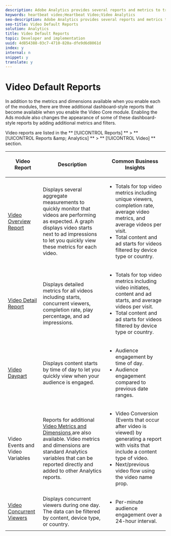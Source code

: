 ```yaml
---
description: Adobe Analytics provides several reports and metrics to track video performance on your website.
keywords: heartbeat video;Heartbeat Video;Video Analytics
seo-description: Adobe Analytics provides several reports and metrics to track video performance on your website.
seo-title: Video Default Reports
solution: Analytics
title: Video Default Reports
topic: Developer and implementation
uuid: 4d854388-03c7-4710-820a-dfe9d6d8061d
index: y
internal: n
snippet: y
translate: y
---
```


# Video Default Reports

In addition to the metrics and dimensions available when you enable each of the modules, there are three additional dashboard-style reports that become available when you enable the Video Core module. Enabling the Ads module also changes the appearance of some of these dashboard-style reports by adding additional metrics and filters. 

Video reports are listed in the ** [!UICONTROL  Reports] ** > ** [!UICONTROL  Reports &amp;amp; Analytics] ** > ** [!UICONTROL  Video] ** section. 

<table id="table_3B8DDC9D47034856BC4441BA8BB93208"> 
 <thead> 
  <tr> 
   <th colname="col1" class="entry"> <p>Video Report </p> </th> 
   <th colname="col2" class="entry"> <p>Description </p> </th> 
   <th colname="col3" class="entry"> <p>Common Business Insights </p> </th> 
  </tr> 
 </thead>
 <tbody> 
  <tr> 
   <td colname="col1"> <p> <a href="video_reports_overview.xml#concept_72BA491187634261A8BECD0561A2B1A4" type="concept" format="dita" scope="local"> Video Overview Report </a> </p> </td> 
   <td colname="col2"> <p>Displays several aggregate measurements to quickly monitor that videos are performing as expected. A graph displays video starts next to ad impressions to let you quickly view these metrics for each video. </p> </td> 
   <td colname="col3"> 
    <ul id="ul_1B90C2C1B57440BA8482DFDD84ADE078"> 
     <li id="li_1EEE0441DD3E4BAB9BF39DEB8BA7221F">Totals for top video metrics including unique viewers, completion rate, average video metrics, and average videos per visit. </li> 
     <li id="li_9F3095663AFD474CBDB3DEC119FA6FB0">Total content and ad starts for videos filtered by device type or country. </li> 
    </ul> </td> 
  </tr> 
  <tr> 
   <td colname="col1"> <p> <a href="video_reports_detail.xml#concept_EECB113D93F74ECCA4C440339C85B958" type="concept" format="dita" scope="local"> Video Detail Report </a> </p> </td> 
   <td colname="col2"> <p>Displays detailed metrics for all videos including starts, concurrent viewers, completion rate, play percentage, and ad impressions. </p> </td> 
   <td colname="col3"> 
    <ul id="ul_2890CE365EA749A483FC47E1960B3B8B"> 
     <li id="li_0298F815952D42F39F6055C041ED9B5A">Totals for top video metrics including video initiates, content and ad starts, and average videos per visit. </li> 
     <li id="li_D811B51C7D424E6AA6721E9C8281EF61">Total content and ad starts for videos filtered by device type or country. </li> 
    </ul> </td> 
  </tr> 
  <tr> 
   <td colname="col1"> <p> <a href="video_reports_daypart.xml#concept_3D503D88AD4D453792FDFDE6C36CD801" format="dita" scope="local"> Video Daypart </a> </p> </td> 
   <td colname="col2"> <p>Displays content starts by time of day to let you quickly view when your audience is engaged. </p> </td> 
   <td colname="col3"> 
    <ul id="ul_2F16537BD35D49AE893B8B6975731C39"> 
     <li id="li_E24BBE6D159B40A1B455AF0F88ABAA0B">Audience engagement by time of day. </li> 
     <li id="li_F3DBCF1BBB1447EBBED7CBA2DEE4C5F5">Audience engagement compared to previous date ranges. </li> 
    </ul> </td> 
  </tr> 
  <tr> 
   <td colname="col1"> <p>Video Events and Video Variables </p> </td> 
   <td colname="col2"> <p>Reports for additional <a href="video_metrics.xml#concept_B1FDC2208E19451ABF76ED6330093913" format="dita" scope="local"> Video Metrics and Dimensions </a> are also available. Video metrics and dimensions are standard <span class="keyword"> Analytics </span> variables that can be reported directly and added to other <span class="keyword"> Analytics </span> reports. </p> </td> 
   <td colname="col3"> 
    <ul id="ul_0359D637E8684A29921CFB9A5B3BFC51"> 
     <li id="li_4D1DD993E38D4E208F9273A383932F2A">Video Conversion (Events that occur after video is viewed) by generating a report with visits that include a content type of video. </li> 
     <li id="li_8EE50D18B2AA4162BAED4AAD77B7E3BD">Next/previous video flow using the video name prop. </li> 
    </ul> </td> 
  </tr> 
  <tr> 
   <td colname="col1"> <a href="c_vhl_video-concurrent-viewers-dashboard.xml#concept_4F847C761A12444D9F68DDDCACDFB3FA" format="dita" scope="local"> Video Concurrent Viewers </a> </td> 
   <td colname="col2"> Displays concurrent viewers during one day. The data can be filtered by content, device type, or country. </td> 
   <td colname="col3"> 
    <ul id="ul_5039F7CB1AE944BBA3738FEBBF55FF96"> 
     <li id="li_EF1F1F8705344E50BA45BB634D6EDFD9">Per-minute audience engagement over a 24-hour interval. </li> 
    </ul> </td> 
  </tr> 
 </tbody> 
</table>

